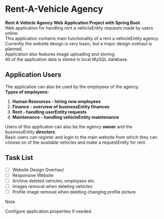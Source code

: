 # Rent-A-Vehicle Agency
**Rent A Vehicle Agency Web Application Project with Spring Boot**<br />
Web application for handling rent a vehicleEntity requests made by users online.<br />
This application contains main functionality of a rent a vehicleEntity agency.<br />
Currently the website design is very basic, but a major design ovehaul is planned.<br />
Application also features image uploading and storing.<br />
All of the application data is stored in local MySQL database.<br />
## Application Users
The application can also be used by the employees of the agency.<br />
**Types of employees:**
1. **Human Resources - hiring new employees**
1. **Finance - overview of businessEntity finances**
1. **Rent - handling userEntity requests**
1. **Maintenance - handling vehicleEntity maintenance**<br />
<!-- -->
Users of this applicaton can also be the agency **owner** and the businessEntity **directors**.<br />
Basic users can register and login to the main website from which they can choose on of the available vehicles and make a requestEntity for rent.<br />
## Task List
- [ ] Website Design Overhaul
- [ ] Responsive Website
- [ ] Archive deleted vehicles, employees etc.
- [ ] Images removal when deleting vehicles
- [ ] Profile image removal when deleting changing profile picture
<!-- -->
> [!NOTE]
> Configure application.properties if needed.
